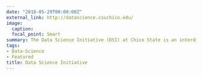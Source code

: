 ```yaml
---
date: "2018-05-29T00:00:00Z"
external_link: http://datascience.csuchico.edu/
image:
  caption: 
  focal_point: Smart
summary: The Data Science Initiative (DSI) at Chico State is an interdisiplinary community that provides support and training for Data Science endeavors.
tags:
- Data-Science
- Featured
title: Data Science Initiative
---
```

